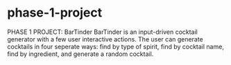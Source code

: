 # phase-1-project
PHASE 1 PROJECT: BarTinder
BarTinder is an input-driven cocktail generator with a few user interactive actions. The user can generate cocktails in four seperate ways: find by type of spirit, find by cocktail name, find by ingredient,
and generate a random cocktail.


